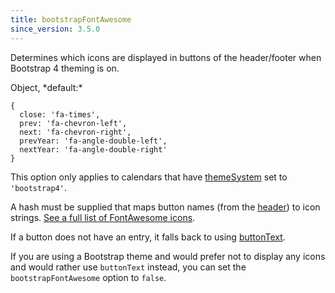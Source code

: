```yaml
---
title: bootstrapFontAwesome
since_version: 3.5.0
---
```


Determines which icons are displayed in buttons of the header/footer when Bootstrap 4 theming is on.

<div class='spec' markdown='1'>
Object, *default:*

```
{
  close: 'fa-times',
  prev: 'fa-chevron-left',
  next: 'fa-chevron-right',
  prevYear: 'fa-angle-double-left',
  nextYear: 'fa-angle-double-right'
}
```
</div>

This option only applies to calendars that have [themeSystem](themeSystem) set to `'bootstrap4'`.

A hash must be supplied that maps button names (from the [header](header)) to icon strings. [See a full list of FontAwesome icons](https://fontawesome.com/icons).

If a button does not have an entry, it falls back to using [buttonText](buttonText).

If you are using a Bootstrap theme and would prefer not to display any icons and would rather use `buttonText` instead, you can set the `bootstrapFontAwesome` option to `false`.
